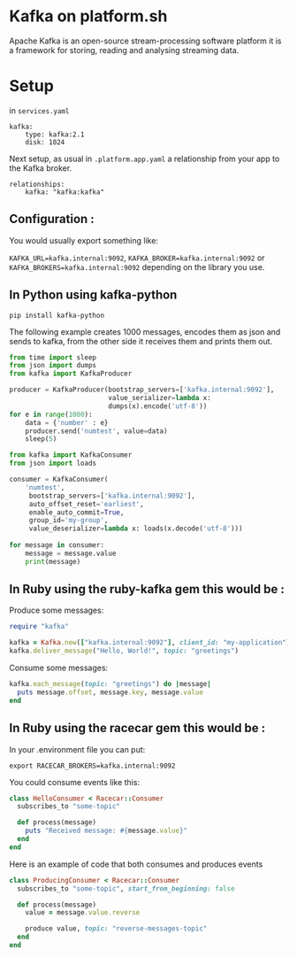 # Kafka on platform.sh

Apache Kafka is an open-source stream-processing software platform  it is a framework for storing, reading and analysing streaming data.

# Setup

in `services.yaml`

```
kafka:
    type: kafka:2.1
    disk: 1024
```

Next setup, as usual in `.platform.app.yaml` a relationship from your app to the Kafka broker.

```
relationships:
    kafka: "kafka:kafka"
```

## Configuration :

You would usually export something like:

`KAFKA_URL=kafka.internal:9092`, `KAFKA_BROKER=kafka.internal:9092` or `KAFKA_BROKERS=kafka.internal:9092`  depending on the library you use.

## In Python using kafka-python

`pip install kafka-python`

The following example creates 1000 messages, encodes them as json and sends to kafka, from the other side it receives them and prints them out.

```python
from time import sleep
from json import dumps
from kafka import KafkaProducer

producer = KafkaProducer(bootstrap_servers=['kafka.internal:9092'],
                         value_serializer=lambda x: 
                         dumps(x).encode('utf-8'))
for e in range(1000):
    data = {'number' : e}
    producer.send('numtest', value=data)
    sleep(5)
```

```python
from kafka import KafkaConsumer
from json import loads

consumer = KafkaConsumer(
    'numtest',
     bootstrap_servers=['kafka.internal:9092'],
     auto_offset_reset='earliest',
     enable_auto_commit=True,
     group_id='my-group',
     value_deserializer=lambda x: loads(x.decode('utf-8')))
     
for message in consumer:
    message = message.value
    print(message)
```

## In Ruby using the ruby-kafka gem this would be :

Produce some messages:

```ruby
require "kafka"

kafka = Kafka.new(["kafka.internal:9092"], client_id: "my-application")
kafka.deliver_message("Hello, World!", topic: "greetings")
```

Consume some messages:

```ruby
kafka.each_message(topic: "greetings") do |message|
  puts message.offset, message.key, message.value
end
```

## In Ruby using the racecar gem this would be :

In your .environment file you can put:

```
export RACECAR_BROKERS=kafka.internal:9092
```

You could consume events like this:

```ruby
class HelloConsumer < Racecar::Consumer
  subscribes_to "some-topic"

  def process(message)
    puts "Received message: #{message.value}"
  end
end
```

Here is an example of code that both consumes and produces events

```ruby
class ProducingConsumer < Racecar::Consumer
  subscribes_to "some-topic", start_from_beginning: false

  def process(message)
    value = message.value.reverse

    produce value, topic: "reverse-messages-topic"
  end
end
```

